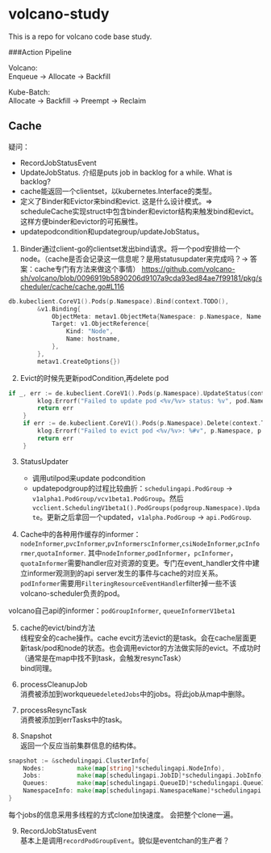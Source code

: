 # volcano-study

This is a repo for volcano code base study.


###Action Pipeline

Volcano:  
Enqueue -> Allocate -> Backfill

Kube-Batch:  
Allocate -> Backfill -> Preempt -> Reclaim




## Cache

疑问：
- RecordJobStatusEvent
- UpdateJobStatus. 介绍是puts job in backlog for a while. What is backlog?
- cache能返回一个clientset，以kubernetes.Interface的类型。
- 定义了Binder和Evictor来bind和evict. 这是什么设计模式。=> scheduleCache实现struct中包含binder和evictor结构来触发bind和evict。这样方便binder和evictor的可拓展性。
- updatepodcondition和updategroup/updateJobStatus。



1. Binder通过client-go的clientset发出bind请求。将一个pod安排给一个node。（cache是否会记录这一信息呢？是用statusupdater来完成吗？-> 答案：cache专门有方法来做这个事情）
https://github.com/volcano-sh/volcano/blob/0096919b5890206d9107a9cda93ed84ae7f99181/pkg/scheduler/cache/cache.go#L116
``` go
db.kubeclient.CoreV1().Pods(p.Namespace).Bind(context.TODO(),
		&v1.Binding{
			ObjectMeta: metav1.ObjectMeta{Namespace: p.Namespace, Name: p.Name, UID: p.UID, Annotations: p.Annotations},
			Target: v1.ObjectReference{
				Kind: "Node",
				Name: hostname,
			},
		},
		metav1.CreateOptions{})
```

2. Evict的时候先更新podCondition,再delete pod

``` go
if _, err := de.kubeclient.CoreV1().Pods(p.Namespace).UpdateStatus(context.TODO(), pod, metav1.UpdateOptions{}); err != nil {
		klog.Errorf("Failed to update pod <%v/%v> status: %v", pod.Namespace, pod.Name, err)
		return err
	}
	if err := de.kubeclient.CoreV1().Pods(p.Namespace).Delete(context.TODO(), p.Name, metav1.DeleteOptions{}); err != nil {
		klog.Errorf("Failed to evict pod <%v/%v>: %#v", p.Namespace, p.Name, err)
		return err
    }
```

3. StatusUpdater  
    - 调用utilpod来update podcondition
    - updatepodgroup的过程比较曲折：```schedulingapi.PodGroup``` -> ```v1alpha1.PodGroup/vcv1beta1.PodGroup```。然后```vcclient.SchedulingV1beta1().PodGroups(podgroup.Namespace).Update```。更新之后拿回一个updated，```v1alpha.PodGroup``` -> ```api.PodGroup```.

4. Cache中的各种用作缓存的informer：  ```nodeInformer```,```pvcInformer```,```pvInformerscInformer```,```csiNodeInformer```,```pcInformer```,```quotaInformer```. 其中```nodeInformer```,```podInformer```，```pcInformer```，```quotaInformer```需要handler应对资源的变更。专门在event_handler文件中建立informer观测到的api server发生的事件与cache的对应关系。
```podInformer```需要用```FilteringResourceEventHandler```filter掉一些不该volcano-scheduler负责的pod。

volcano自己api的informer：```podGroupInformer```, ```queueInformerV1beta1```

5. cache的evict/bind方法  
线程安全的cache操作。cache evcit方法evict的是task。会在cache层面更新task/pod和node的状态。也会调用evictor的方法做实际的evict。不成功时（通常是在map中找不到task，会触发resyncTask）  
bind同理。

6. processCleanupJob   
消费被添加到workqueue```deletedJobs```中的jobs。将此job从map中删除。

7. processResyncTask   
消费被添加到errTasks中的task。

8. Snapshot   
返回一个反应当前集群信息的结构体。
``` go
snapshot := &schedulingapi.ClusterInfo{
    Nodes:         make(map[string]*schedulingapi.NodeInfo),
    Jobs:          make(map[schedulingapi.JobID]*schedulingapi.JobInfo),
    Queues:        make(map[schedulingapi.QueueID]*schedulingapi.QueueInfo),
    NamespaceInfo: make(map[schedulingapi.NamespaceName]*schedulingapi.NamespaceInfo),
}
```
每个jobs的信息采用多线程的方式clone加快速度。
会把整个clone一遍。

9. RecordJobStatusEvent  
基本上是调用```recordPodGroupEvent```。貌似是eventchan的生产者？








